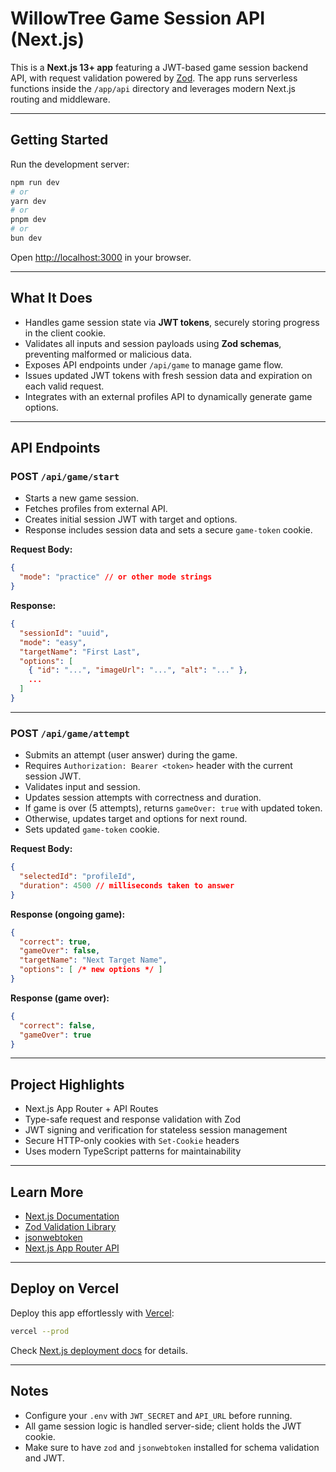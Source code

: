 # WillowTree Game Session API (Next.js)

This is a **Next.js 13+ app** featuring a JWT-based game session backend API, with request validation powered by [Zod](https://github.com/colinhacks/zod). The app runs serverless functions inside the `/app/api` directory and leverages modern Next.js routing and middleware.

---

## Getting Started

Run the development server:

```bash
npm run dev
# or
yarn dev
# or
pnpm dev
# or
bun dev
```

Open [http://localhost:3000](http://localhost:3000) in your browser.

---

## What It Does

* Handles game session state via **JWT tokens**, securely storing progress in the client cookie.
* Validates all inputs and session payloads using **Zod schemas**, preventing malformed or malicious data.
* Exposes API endpoints under `/api/game` to manage game flow.
* Issues updated JWT tokens with fresh session data and expiration on each valid request.
* Integrates with an external profiles API to dynamically generate game options.

---

## API Endpoints

### POST `/api/game/start`

* Starts a new game session.
* Fetches profiles from external API.
* Creates initial session JWT with target and options.
* Response includes session data and sets a secure `game-token` cookie.

**Request Body:**

```json
{
  "mode": "practice" // or other mode strings
}
```

**Response:**

```json
{
  "sessionId": "uuid",
  "mode": "easy",
  "targetName": "First Last",
  "options": [
    { "id": "...", "imageUrl": "...", "alt": "..." },
    ...
  ]
}
```

---

### POST `/api/game/attempt`

* Submits an attempt (user answer) during the game.
* Requires `Authorization: Bearer <token>` header with the current session JWT.
* Validates input and session.
* Updates session attempts with correctness and duration.
* If game is over (5 attempts), returns `gameOver: true` with updated token.
* Otherwise, updates target and options for next round.
* Sets updated `game-token` cookie.

**Request Body:**

```json
{
  "selectedId": "profileId",
  "duration": 4500 // milliseconds taken to answer
}
```

**Response (ongoing game):**

```json
{
  "correct": true,
  "gameOver": false,
  "targetName": "Next Target Name",
  "options": [ /* new options */ ]
}
```

**Response (game over):**

```json
{
  "correct": false,
  "gameOver": true
}
```

---

## Project Highlights

* Next.js App Router + API Routes
* Type-safe request and response validation with Zod
* JWT signing and verification for stateless session management
* Secure HTTP-only cookies with `Set-Cookie` headers
* Uses modern TypeScript patterns for maintainability

---

## Learn More

* [Next.js Documentation](https://nextjs.org/docs)
* [Zod Validation Library](https://github.com/colinhacks/zod)
* [jsonwebtoken](https://github.com/auth0/node-jsonwebtoken)
* [Next.js App Router API](https://nextjs.org/docs/app/building-your-application/routing/router-handlers)

---

## Deploy on Vercel

Deploy this app effortlessly with [Vercel](https://vercel.com/new):

```bash
vercel --prod
```

Check [Next.js deployment docs](https://nextjs.org/docs/app/building-your-application/deploying) for details.

---

## Notes

* Configure your `.env` with `JWT_SECRET` and `API_URL` before running.
* All game session logic is handled server-side; client holds the JWT cookie.
* Make sure to have `zod` and `jsonwebtoken` installed for schema validation and JWT.
